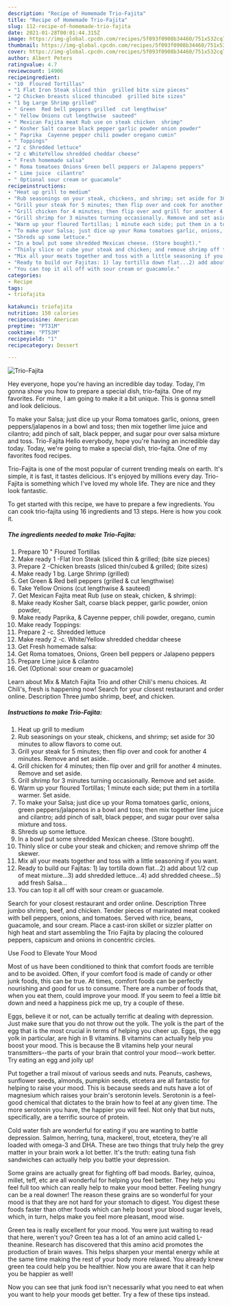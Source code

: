 ```yaml
---
description: "Recipe of Homemade Trio-Fajita"
title: "Recipe of Homemade Trio-Fajita"
slug: 112-recipe-of-homemade-trio-fajita
date: 2021-01-28T00:01:44.315Z
image: https://img-global.cpcdn.com/recipes/5f093f0908b34460/751x532cq70/trio-fajita-recipe-main-photo.jpg
thumbnail: https://img-global.cpcdn.com/recipes/5f093f0908b34460/751x532cq70/trio-fajita-recipe-main-photo.jpg
cover: https://img-global.cpcdn.com/recipes/5f093f0908b34460/751x532cq70/trio-fajita-recipe-main-photo.jpg
author: Albert Peters
ratingvalue: 4.7
reviewcount: 14906
recipeingredient:
- "10  Floured Tortillas"
- "1 Flat Iron Steak sliced thin  grilled bite size pieces"
- "2 Chicken breasts sliced thincubed  grilled bite sizes"
- "1 bg Large Shrimp grilled"
- " Green  Red bell peppers grilled  cut lengthwise"
- " Yellow Onions cut lengthwise  sauteed"
- " Mexican Fajita meat Rub use on steak chicken  shrimp"
- " Kosher Salt coarse black pepper garlic powder onion powder"
- " Paprika  Cayenne pepper chili powder oregano cumin"
- " Toppings"
- "2 c Shredded lettuce"
- "2 c WhiteYellow shredded cheddar cheese"
- " Fresh homemade salsa"
- " Roma tomatoes Onions Green bell peppers or Jalapeno peppers"
- " Lime juice  cilantro"
- " Optional sour cream or guacamole"
recipeinstructions:
- "Heat up grill to medium"
- "Rub seasonings on your steak, chickens, and shrimp; set aside for 30 minutes to allow flavors to come out."
- "Grill your steak for 5 minutes; then flip over and cook for another 4 minutes. Remove and set aside.."
- "Grill chicken for 4 minutes; then flip over and grill for another 4 minutes. Remove and set aside."
- "Grill shrimp for 3 minutes turning occasionally. Remove and set aside."
- "Warm up your floured Tortillas; 1 minute each side; put them in a tortilla warmer. Set aside."
- "To make your Salsa; just dice up your Roma tomatoes garlic, onions, green peppers/jalapenos in a bowl and toss; then mix together lime juice and cilantro; add pinch of salt, black pepper, and sugar pour over salsa mixture and toss."
- "Shreds up some lettuce."
- "In a bowl put some shredded Mexican cheese. (Store bought)."
- "Thinly slice or cube your steak and chicken; and remove shrimp off the skewer."
- "Mix all your meats together and toss with a little seasoning if you want."
- "Ready to build our Fajitas: 1) lay tortilla down flat...2) add about 1/2 cup of meat mixture...3) add shredded lettuce...4) add shredded cheese...5) add fresh Salsa..."
- "You can top it all off with sour cream or guacamole."
categories:
- Recipe
tags:
- triofajita

katakunci: triofajita 
nutrition: 150 calories
recipecuisine: American
preptime: "PT31M"
cooktime: "PT53M"
recipeyield: "1"
recipecategory: Dessert

---
```



![Trio-Fajita](https://img-global.cpcdn.com/recipes/5f093f0908b34460/751x532cq70/trio-fajita-recipe-main-photo.jpg)

Hey everyone, hope you're having an incredible day today. Today, I'm gonna show you how to prepare a special dish, trio-fajita. One of my favorites. For mine, I am going to make it a bit unique. This is gonna smell and look delicious.

To make your Salsa; just dice up your Roma tomatoes garlic, onions, green peppers/jalapenos in a bowl and toss; then mix together lime juice and cilantro; add pinch of salt, black pepper, and sugar pour over salsa mixture and toss. Trio-Fajita Hello everybody, hope you&#39;re having an incredible day today. Today, we&#39;re going to make a special dish, trio-fajita. One of my favorites food recipes.

Trio-Fajita is one of the most popular of current trending meals on earth. It's simple, it is fast, it tastes delicious. It's enjoyed by millions every day. Trio-Fajita is something which I've loved my whole life. They are nice and they look fantastic.


To get started with this recipe, we have to prepare a few ingredients. You can cook trio-fajita using 16 ingredients and 13 steps. Here is how you cook it.

<!--inarticleads1-->

##### The ingredients needed to make Trio-Fajita:

1. Prepare 10 &#34; Floured Tortillas
1. Make ready 1 -Flat Iron Steak (sliced thin &amp; grilled; (bite size pieces)
1. Prepare 2 -Chicken breasts (sliced thin/cubed &amp; grilled; (bite sizes)
1. Make ready 1 bg. Large Shrimp (grilled)
1. Get  Green &amp; Red bell peppers (grilled &amp; cut lengthwise)
1. Take  Yellow Onions (cut lengthwise &amp; sauteed)
1. Get  Mexican Fajita meat Rub (use on steak, chicken, &amp; shrimp):
1. Make ready  Kosher Salt, coarse black pepper, garlic powder, onion powder,
1. Make ready  Paprika, &amp; Cayenne pepper, chili powder, oregano, cumin
1. Make ready  Toppings:
1. Prepare 2 -c. Shredded lettuce
1. Make ready 2 -c. White/Yellow shredded cheddar cheese
1. Get  Fresh homemade salsa:
1. Get  Roma tomatoes, Onions, Green bell peppers or Jalapeno peppers
1. Prepare  Lime juice &amp; cilantro
1. Get  (Optional: sour cream or guacamole)


Learn about Mix &amp; Match Fajita Trio and other Chili&#39;s menu choices. At Chili&#39;s, fresh is happening now! Search for your closest restaurant and order online. Description Three jumbo shrimp, beef, and chicken. 

<!--inarticleads2-->

##### Instructions to make Trio-Fajita:

1. Heat up grill to medium
1. Rub seasonings on your steak, chickens, and shrimp; set aside for 30 minutes to allow flavors to come out.
1. Grill your steak for 5 minutes; then flip over and cook for another 4 minutes. Remove and set aside..
1. Grill chicken for 4 minutes; then flip over and grill for another 4 minutes. Remove and set aside.
1. Grill shrimp for 3 minutes turning occasionally. Remove and set aside.
1. Warm up your floured Tortillas; 1 minute each side; put them in a tortilla warmer. Set aside.
1. To make your Salsa; just dice up your Roma tomatoes garlic, onions, green peppers/jalapenos in a bowl and toss; then mix together lime juice and cilantro; add pinch of salt, black pepper, and sugar pour over salsa mixture and toss.
1. Shreds up some lettuce.
1. In a bowl put some shredded Mexican cheese. (Store bought).
1. Thinly slice or cube your steak and chicken; and remove shrimp off the skewer.
1. Mix all your meats together and toss with a little seasoning if you want.
1. Ready to build our Fajitas: 1) lay tortilla down flat...2) add about 1/2 cup of meat mixture...3) add shredded lettuce...4) add shredded cheese...5) add fresh Salsa...
1. You can top it all off with sour cream or guacamole.


Search for your closest restaurant and order online. Description Three jumbo shrimp, beef, and chicken. Tender pieces of marinated meat cooked with bell peppers, onions, and tomatoes. Served with rice, beans, guacamole, and sour cream. Place a cast-iron skillet or sizzler platter on high heat and start assembling the Trio Fajita by placing the coloured peppers, capsicum and onions in concentric circles. 

Use Food to Elevate Your Mood


Most of us have been conditioned to think that comfort foods are terrible and to be avoided. Often, if your comfort food is made of candy or other junk foods, this can be true. At times, comfort foods can be perfectly nourishing and good for us to consume. There are a number of foods that, when you eat them, could improve your mood. If you seem to feel a little bit down and need a happiness pick me up, try a couple of these.

Eggs, believe it or not, can be actually terrific at dealing with depression. Just make sure that you do not throw out the yolk. The yolk is the part of the egg that is the most crucial in terms of helping you cheer up. Eggs, the egg yolk in particular, are high in B vitamins. B vitamins can actually help you boost your mood. This is because the B vitamins help your neural transmitters--the parts of your brain that control your mood--work better. Try eating an egg and jolly up!

Put together a trail mixout of various seeds and nuts. Peanuts, cashews, sunflower seeds, almonds, pumpkin seeds, etcetera are all fantastic for helping to raise your mood. This is because seeds and nuts have a lot of magnesium which raises your brain's serotonin levels. Serotonin is a feel-good chemical that dictates to the brain how to feel at any given time. The more serotonin you have, the happier you will feel. Not only that but nuts, specifically, are a terrific source of protein.

Cold water fish are wonderful for eating if you are wanting to battle depression. Salmon, herring, tuna, mackerel, trout, etcetera, they're all loaded with omega-3 and DHA. These are two things that truly help the grey matter in your brain work a lot better. It's the truth: eating tuna fish sandwiches can actually help you battle your depression. 

Some grains are actually great for fighting off bad moods. Barley, quinoa, millet, teff, etc are all wonderful for helping you feel better. They help you feel full too which can really help to make your mood better. Feeling hungry can be a real downer! The reason these grains are so wonderful for your mood is that they are not hard for your stomach to digest. You digest these foods faster than other foods which can help boost your blood sugar levels, which, in turn, helps make you feel more pleasant, mood wise.

Green tea is really excellent for your mood. You were just waiting to read that here, weren't you? Green tea has a lot of an amino acid called L-theanine. Research has discovered that this amino acid promotes the production of brain waves. This helps sharpen your mental energy while at the same time making the rest of your body more relaxed. You already knew green tea could help you be healthier. Now you are aware that it can help you be happier as well!

Now you can see that junk food isn't necessarily what you need to eat when you want to help your moods get better. Try  a few  of  these  tips  instead.

